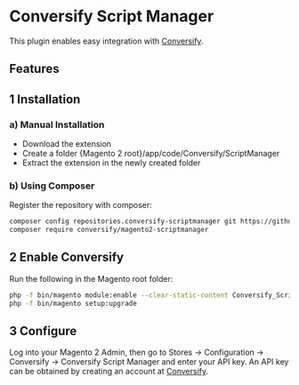 # Conversify Script Manager

This plugin enables easy integration with [Conversify](https://www.conversify.com).

## Features

## 1 Installation

### a) Manual Installation

 * Download the extension
 * Create a folder {Magento 2 root}/app/code/Conversify/ScriptManager
 * Extract the extension in the newly created folder

### b) Using Composer
Register the repository with composer:
```bash
composer config repositories.conversify-scriptmanager git https://github.com/conversify/magento2-scriptmanager
composer require conversify/magento2-scriptmanager
```

## 2 Enable Conversify
Run the following in the Magento root folder:
```bash
php -f bin/magento module:enable --clear-static-content Conversify_ScriptManager
php -f bin/magento setup:upgrade
```

## 3 Configure

Log into your Magento 2 Admin, then go to Stores -> Configuration -> Conversify -> Conversify Script Manager and enter your API key. An API key can be obtained by creating an account at [Conversify](https://www.conversify.com).
